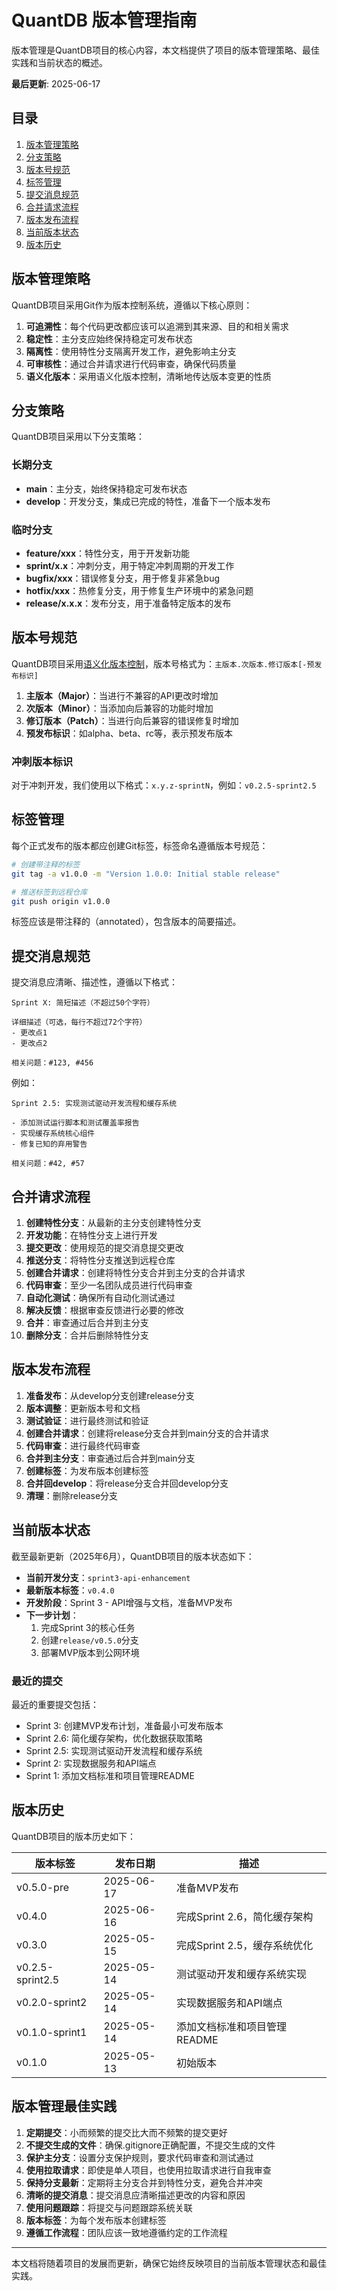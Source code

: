 # QuantDB 版本管理指南

版本管理是QuantDB项目的核心内容，本文档提供了项目的版本管理策略、最佳实践和当前状态的概述。

**最后更新**: 2025-06-17

## 目录

1. [版本管理策略](#版本管理策略)
2. [分支策略](#分支策略)
3. [版本号规范](#版本号规范)
4. [标签管理](#标签管理)
5. [提交消息规范](#提交消息规范)
6. [合并请求流程](#合并请求流程)
7. [版本发布流程](#版本发布流程)
8. [当前版本状态](#当前版本状态)
9. [版本历史](#版本历史)

## 版本管理策略

QuantDB项目采用Git作为版本控制系统，遵循以下核心原则：

1. **可追溯性**：每个代码更改都应该可以追溯到其来源、目的和相关需求
2. **稳定性**：主分支应始终保持稳定可发布状态
3. **隔离性**：使用特性分支隔离开发工作，避免影响主分支
4. **可审核性**：通过合并请求进行代码审查，确保代码质量
5. **语义化版本**：采用语义化版本控制，清晰地传达版本变更的性质

## 分支策略

QuantDB项目采用以下分支策略：

### 长期分支

- **main**：主分支，始终保持稳定可发布状态
- **develop**：开发分支，集成已完成的特性，准备下一个版本发布

### 临时分支

- **feature/xxx**：特性分支，用于开发新功能
- **sprint/x.x**：冲刺分支，用于特定冲刺周期的开发工作
- **bugfix/xxx**：错误修复分支，用于修复非紧急bug
- **hotfix/xxx**：热修复分支，用于修复生产环境中的紧急问题
- **release/x.x.x**：发布分支，用于准备特定版本的发布

## 版本号规范

QuantDB项目采用[语义化版本控制](https://semver.org/)，版本号格式为：`主版本.次版本.修订版本[-预发布标识]`

1. **主版本（Major）**：当进行不兼容的API更改时增加
2. **次版本（Minor）**：当添加向后兼容的功能时增加
3. **修订版本（Patch）**：当进行向后兼容的错误修复时增加
4. **预发布标识**：如alpha、beta、rc等，表示预发布版本

### 冲刺版本标识

对于冲刺开发，我们使用以下格式：`x.y.z-sprintN`，例如：`v0.2.5-sprint2.5`

## 标签管理

每个正式发布的版本都应创建Git标签，标签命名遵循版本号规范：

```bash
# 创建带注释的标签
git tag -a v1.0.0 -m "Version 1.0.0: Initial stable release"

# 推送标签到远程仓库
git push origin v1.0.0
```

标签应该是带注释的（annotated），包含版本的简要描述。

## 提交消息规范

提交消息应清晰、描述性，遵循以下格式：

```
Sprint X: 简短描述（不超过50个字符）

详细描述（可选，每行不超过72个字符）
- 更改点1
- 更改点2

相关问题：#123, #456
```

例如：

```
Sprint 2.5: 实现测试驱动开发流程和缓存系统

- 添加测试运行脚本和测试覆盖率报告
- 实现缓存系统核心组件
- 修复已知的弃用警告

相关问题：#42, #57
```

## 合并请求流程

1. **创建特性分支**：从最新的主分支创建特性分支
2. **开发功能**：在特性分支上进行开发
3. **提交更改**：使用规范的提交消息提交更改
4. **推送分支**：将特性分支推送到远程仓库
5. **创建合并请求**：创建将特性分支合并到主分支的合并请求
6. **代码审查**：至少一名团队成员进行代码审查
7. **自动化测试**：确保所有自动化测试通过
8. **解决反馈**：根据审查反馈进行必要的修改
9. **合并**：审查通过后合并到主分支
10. **删除分支**：合并后删除特性分支

## 版本发布流程

1. **准备发布**：从develop分支创建release分支
2. **版本调整**：更新版本号和文档
3. **测试验证**：进行最终测试和验证
4. **创建合并请求**：创建将release分支合并到main分支的合并请求
5. **代码审查**：进行最终代码审查
6. **合并到主分支**：审查通过后合并到main分支
7. **创建标签**：为发布版本创建标签
8. **合并回develop**：将release分支合并回develop分支
9. **清理**：删除release分支

## 当前版本状态

截至最新更新（2025年6月），QuantDB项目的版本状态如下：

- **当前开发分支**：`sprint3-api-enhancement`
- **最新版本标签**：`v0.4.0`
- **开发阶段**：Sprint 3 - API增强与文档，准备MVP发布
- **下一步计划**：
  1. 完成Sprint 3的核心任务
  2. 创建`release/v0.5.0`分支
  3. 部署MVP版本到公网环境

### 最近的提交

最近的重要提交包括：

- Sprint 3: 创建MVP发布计划，准备最小可发布版本
- Sprint 2.6: 简化缓存架构，优化数据获取策略
- Sprint 2.5: 实现测试驱动开发流程和缓存系统
- Sprint 2: 实现数据服务和API端点
- Sprint 1: 添加文档标准和项目管理README

## 版本历史

QuantDB项目的版本历史如下：

| 版本标签 | 发布日期 | 描述 |
|---------|---------|-----|
| v0.5.0-pre | 2025-06-17 | 准备MVP发布 |
| v0.4.0 | 2025-06-16 | 完成Sprint 2.6，简化缓存架构 |
| v0.3.0 | 2025-05-15 | 完成Sprint 2.5，缓存系统优化 |
| v0.2.5-sprint2.5 | 2025-05-14 | 测试驱动开发和缓存系统实现 |
| v0.2.0-sprint2 | 2025-05-14 | 实现数据服务和API端点 |
| v0.1.0-sprint1 | 2025-05-14 | 添加文档标准和项目管理README |
| v0.1.0 | 2025-05-13 | 初始版本 |

## 版本管理最佳实践

1. **定期提交**：小而频繁的提交比大而不频繁的提交更好
2. **不提交生成的文件**：确保.gitignore正确配置，不提交生成的文件
3. **保护主分支**：设置分支保护规则，要求代码审查和测试通过
4. **使用拉取请求**：即使是单人项目，也使用拉取请求进行自我审查
5. **保持分支最新**：定期将主分支合并到特性分支，避免合并冲突
6. **清晰的提交消息**：提交消息应清晰描述更改的内容和原因
7. **使用问题跟踪**：将提交与问题跟踪系统关联
8. **版本标签**：为每个发布版本创建标签
9. **遵循工作流程**：团队应该一致地遵循约定的工作流程

---

本文档将随着项目的发展而更新，确保它始终反映项目的当前版本管理状态和最佳实践。
